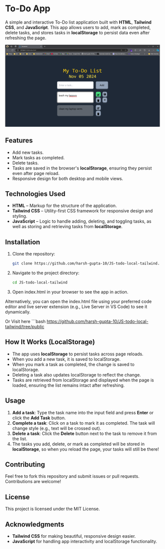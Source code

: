 # To-Do App

A simple and interactive To-Do list application built with **HTML**, **Tailwind CSS**, and **JavaScript**. This app allows users to add, mark as completed, delete tasks, and stores tasks in **localStorage** to persist data even after refreshing the page.

![App Screenshot](src/imgs/screenshot-1.png)

## Features

- Add new tasks.
- Mark tasks as completed.
- Delete tasks.
- Tasks are saved in the browser's **localStorage**, ensuring they persist even after page reload.
- Responsive design for both desktop and mobile views.

## Technologies Used

- **HTML** – Markup for the structure of the application.
- **Tailwind CSS** – Utility-first CSS framework for responsive design and styling.
- **JavaScript** – Logic to handle adding, deleting, and toggling tasks, as well as storing and retrieving tasks from **localStorage**.

## Installation

1. Clone the repository:

   ```bash
   git clone https://github.com/harsh-gupta-10/JS-todo-local-tailwind.git

2. Navigate to the project directory:

   ```bash
   cd JS-todo-local-tailwind

3. Open index.html in your browser to see the app in action.

  Alternatively, you can open the index.html file using your preferred code editor and live server extension (e.g., Live Server in VS Code) to see it dynamically.

  Or Visit here
      ```bash
  https://github.com/harsh-gupta-10/JS-todo-local-tailwind/tree/public

## How It Works (LocalStorage)

- The app uses **localStorage** to persist tasks across page reloads.
- When you add a new task, it is saved to localStorage.
- When you mark a task as completed, the change is saved to localStorage.
- Deleting a task also updates localStorage to reflect the change.
- Tasks are retrieved from localStorage and displayed when the page is loaded, ensuring the list remains intact after refreshing.

## Usage

1. **Add a task**: Type the task name into the input field and press **Enter** or click the **Add Task** button.
2. **Complete a task**: Click on a task to mark it as completed. The task will change style (e.g., text will be crossed out).
3. **Delete a task**: Click the **Delete** button next to the task to remove it from the list.
4. The tasks you add, delete, or mark as completed will be stored in **localStorage**, so when you reload the page, your tasks will still be there!

## Contributing

Feel free to fork this repository and submit issues or pull requests. Contributions are welcome!

## License

 This project is licensed under the MIT License.<!-- – see the [LICENSE](LICENSE) file for details. -->

## Acknowledgments

- **Tailwind CSS** for making beautiful, responsive design easier.
- **JavaScript** for handling app interactivity and localStorage functionality.
